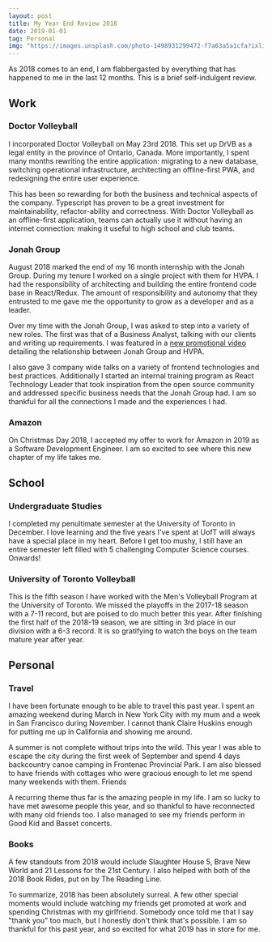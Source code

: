 ```yaml
---
layout: post
title: My Year End Review 2018
date: 2019-01-01
tag: Personal
img: "https://images.unsplash.com/photo-1498931299472-f7a63a5a1cfa?ixlib=rb-1.2.1&q=80&fm=jpg&crop=entropy&cs=tinysrgb&w=1080&fit=max&ixid=eyJhcHBfaWQiOjExNzczfQ"
---
```


As 2018 comes to an end, I am flabbergasted by everything that has happened to me in the last 12 months. This is a brief self-indulgent review.

## Work

### Doctor Volleyball

I incorporated Doctor Volleyball on May 23rd 2018. This set up DrVB as a legal entity in the province of Ontario, Canada. More importantly, I spent many months rewriting the entire application: migrating to a new database, switching operational infrastructure, architecting an offline-first PWA, and redesigning the entire user experience.

This has been so rewarding for both the business and technical aspects of the company. Typescript has proven to be a great investment for maintainability, refactor-ability and correctness. With Doctor Volleyball as an offline-first application, teams can actually use it without having an internet connection: making it useful to high school and club teams.

### Jonah Group

August 2018 marked the end of my 16 month internship with the Jonah Group. During my tenure I worked on a single project with them for HVPA. I had the responsibility of architecting and building the entire frontend code base in React/Redux. The amount of responsibility and autonomy that they entrusted to me gave me the opportunity to grow as a developer and as a leader.

Over my time with the Jonah Group, I was asked to step into a variety of new roles. The first was that of a Business Analyst, talking with our clients and writing up requirements. I was featured in a [new promotional video](https://www.youtube.com/watch?v=WTUgueJG75s) detailing the relationship between Jonah Group and HVPA.

I also gave 3 company wide talks on a variety of frontend technologies and best practices. Additionally I started an internal training program as React Technology Leader that took inspiration from the open source community and addressed specific business needs that the Jonah Group had. I am so thankful for all the connections I made and the experiences I had.

### Amazon

On Christmas Day 2018, I accepted my offer to work for Amazon in 2019 as a Software Development Engineer. I am so excited to see where this new chapter of my life takes me.

## School

### Undergraduate Studies

I completed my penultimate semester at the University of Toronto in December. I love learning and the five years I've spent at UofT will always have a special place in my heart. Before I get too mushy, I still have an entire semester left filled with 5 challenging Computer Science courses. Onwards!

### University of Toronto Volleyball

This is the fifth season I have worked with the Men's Volleyball Program at the University of Toronto. We missed the playoffs in the 2017-18 season with a 7-11 record, but are poised to do much better this year. After finishing the first half of the 2018-19 season, we are sitting in 3rd place in our division with a 6-3 record. It is so gratifying to watch the boys on the team mature year after year.

## Personal

### Travel

I have been fortunate enough to be able to travel this past year. I spent an amazing weekend during March in New York City with my mum and a week in San Francisco during November. I cannot thank Claire Huskins enough for putting me up in California and showing me around.

A summer is not complete without trips into the wild. This year I was able to escape the city during the first week of September and spend 4 days backcountry canoe camping in Frontenac Provincial Park. I am also blessed to have friends with cottages who were gracious enough to let me spend many weekends with them.
Friends

A recurring theme thus far is the amazing people in my life. I am so lucky to have met awesome people this year, and so thankful to have reconnected with many old friends too. I also managed to see my friends perform in Good Kid and Basset concerts.

### Books

A few standouts from 2018 would include Slaughter House 5, Brave New World and 21 Lessons for the 21st Century. I also helped with both of the 2018 Book Rides, put on by The Reading Line.

To summarize, 2018 has been absolutely surreal. A few other special moments would include watching my friends get promoted at work and spending Christmas with my girlfriend. Somebody once told me that I say "thank you" too much, but I honestly don't think that's possible. I am so thankful for this past year, and so excited for what 2019 has in store for me.
